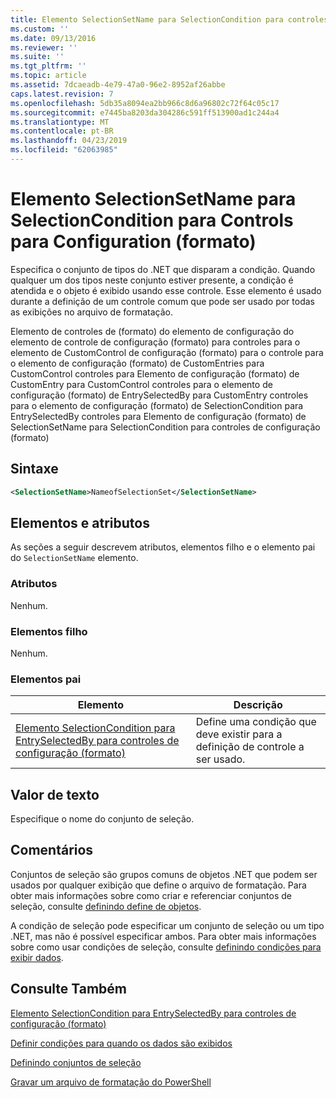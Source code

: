 ```yaml
---
title: Elemento SelectionSetName para SelectionCondition para controles de configuração (formato) | Microsoft Docs
ms.custom: ''
ms.date: 09/13/2016
ms.reviewer: ''
ms.suite: ''
ms.tgt_pltfrm: ''
ms.topic: article
ms.assetid: 7dcaeadb-4e79-47a0-96e2-8952af26abbe
caps.latest.revision: 7
ms.openlocfilehash: 5db35a8094ea2bb966c8d6a96802c72f64c05c17
ms.sourcegitcommit: e7445ba8203da304286c591ff513900ad1c244a4
ms.translationtype: MT
ms.contentlocale: pt-BR
ms.lasthandoff: 04/23/2019
ms.locfileid: "62063985"
---
```

# <a name="selectionsetname-element-for-selectioncondition-for-controls-for-configuration-format"></a>Elemento SelectionSetName para SelectionCondition para Controls para Configuration (formato)

Especifica o conjunto de tipos do .NET que disparam a condição. Quando qualquer um dos tipos neste conjunto estiver presente, a condição é atendida e o objeto é exibido usando esse controle. Esse elemento é usado durante a definição de um controle comum que pode ser usado por todas as exibições no arquivo de formatação.

Elemento de controles de (formato) do elemento de configuração do elemento de controle de configuração (formato) para controles para o elemento de CustomControl de configuração (formato) para o controle para o elemento de configuração (formato) de CustomEntries para CustomControl controles para Elemento de configuração (formato) de CustomEntry para CustomControl controles para o elemento de configuração (formato) de EntrySelectedBy para CustomEntry controles para o elemento de configuração (formato) de SelectionCondition para EntrySelectedBy controles para Elemento de configuração (formato) de SelectionSetName para SelectionCondition para controles de configuração (formato)

## <a name="syntax"></a>Sintaxe

```xml
<SelectionSetName>NameofSelectionSet</SelectionSetName>
```

## <a name="attributes-and-elements"></a>Elementos e atributos

As seções a seguir descrevem atributos, elementos filho e o elemento pai do `SelectionSetName` elemento.

### <a name="attributes"></a>Atributos

Nenhum.

### <a name="child-elements"></a>Elementos filho

Nenhum.

### <a name="parent-elements"></a>Elementos pai

|Elemento|Descrição|
|-------------|-----------------|
|[Elemento SelectionCondition para EntrySelectedBy para controles de configuração (formato)](./selectioncondition-element-for-entryselectedby-for-controls-for-configuration-format.md)|Define uma condição que deve existir para a definição de controle a ser usado.|

## <a name="text-value"></a>Valor de texto

Especifique o nome do conjunto de seleção.

## <a name="remarks"></a>Comentários

Conjuntos de seleção são grupos comuns de objetos .NET que podem ser usados por qualquer exibição que define o arquivo de formatação. Para obter mais informações sobre como criar e referenciar conjuntos de seleção, consulte [definindo define de objetos](./defining-selection-sets.md).

A condição de seleção pode especificar um conjunto de seleção ou um tipo .NET, mas não é possível especificar ambos. Para obter mais informações sobre como usar condições de seleção, consulte [definindo condições para exibir dados](./defining-conditions-for-displaying-data.md).

## <a name="see-also"></a>Consulte Também

[Elemento SelectionCondition para EntrySelectedBy para controles de configuração (formato)](./selectioncondition-element-for-entryselectedby-for-controls-for-configuration-format.md)

[Definir condições para quando os dados são exibidos](./defining-conditions-for-displaying-data.md)

[Definindo conjuntos de seleção](./defining-selection-sets.md)

[Gravar um arquivo de formatação do PowerShell](./writing-a-powershell-formatting-file.md)
